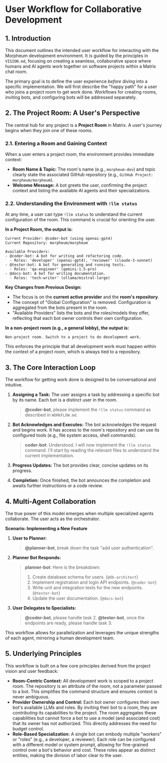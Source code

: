# User Workflow for Collaborative Development

## 1. Introduction

This document outlines the intended user workflow for interacting with the Morpheum development environment. It is guided by the principles in `VISION.md`, focusing on creating a seamless, collaborative space where humans and AI agents work together on software projects within a Matrix chat room.

The primary goal is to define the user experience *before* diving into a specific implementation. We will first describe the "happy path" for a user who joins a project room to get work done. Workflows for creating rooms, inviting bots, and configuring bots will be addressed separately.

## 2. The Project Room: A User's Perspective

The central hub for any project is a **Project Room** in Matrix. A user's journey begins when they join one of these rooms.

### 2.1. Entering a Room and Gaining Context

When a user enters a project room, the environment provides immediate context:

*   **Room Name & Topic:** The room's name (e.g., `morpheum-dev`) and topic clearly state the associated GitHub repository (e.g., `GitHub Project: morpheum/morpheum`).
*   **Welcome Message:** A bot greets the user, confirming the project context and listing the available AI agents and their specializations.

### 2.2. Understanding the Environment with `!llm status`

At any time, a user can type `!llm status` to understand the current configuration of the room. This command is crucial for orienting the user.

**In a Project Room, the output is:**

```
Current Provider: @coder-bot (using openai-gpt4)
Current Repository: morpheum/morpheum

Available Providers:
- @coder-bot: A bot for writing and refactoring code.
  - Roles: 'developer' (openai-gpt4), 'reviewer' (claude-3-sonnet)
- @tester-bot: A bot for generating and running tests.
  - Roles: 'qa-engineer' (gemini-1.5-pro)
- @docs-bot: A bot for writing documentation.
  - Roles: 'tech-writer' (ollama/mistral-large)
```

**Key Changes from Previous Design:**

*   The focus is on the **current active provider** and the **room's repository**.
*   The concept of "Global Configuration" is removed. Configuration is aggregated from the bots present in the room.
*   "Available Providers" lists the bots and the roles/models they offer, reflecting that each bot owner controls their own configuration.

**In a non-project room (e.g., a general lobby), the output is:**

```
Non-project room. Switch to a project to do development work.
```

This enforces the principle that all development work must happen within the context of a project room, which is always tied to a repository.

## 3. The Core Interaction Loop

The workflow for getting work done is designed to be conversational and intuitive.

1.  **Assigning a Task:** The user assigns a task by addressing a specific bot by its name. Each bot is a distinct user in the room.

    > **@coder-bot**, please implement the `!llm status` command as described in `WORKFLOW.md`.

2.  **Bot Acknowledges and Executes:** The bot acknowledges the request and begins work. It has access to the room's repository and can use its configured tools (e.g., file system access, shell commands).

    > **coder-bot**: Understood. I will now implement the `!llm status` command. I'll start by reading the relevant files to understand the current implementation.

3.  **Progress Updates:** The bot provides clear, concise updates on its progress.

4.  **Completion:** Once finished, the bot announces the completion and awaits further instructions or a code review.

## 4. Multi-Agent Collaboration

The true power of this model emerges when multiple specialized agents collaborate. The user acts as the orchestrator.

**Scenario: Implementing a New Feature**

1.  **User to Planner:**
    > **@planner-bot**, break down the task "add user authentication".

2.  **Planner Bot Responds:**
    > **planner-bot**: Here is the breakdown:
    > 1. Create database schema for users. (`@db-architect`)
    > 2. Implement registration and login API endpoints. (`@coder-bot`)
    > 3. Write unit and integration tests for the new endpoints. (`@tester-bot`)
    > 4. Update the user documentation. (`@docs-bot`)

3.  **User Delegates to Specialists:**
    > **@coder-bot**, please handle task 2.
    > **@tester-bot**, once the endpoints are ready, please handle task 3.

This workflow allows for parallelization and leverages the unique strengths of each agent, mirroring a human development team.

## 5. Underlying Principles

This workflow is built on a few core principles derived from the project vision and user feedback:

*   **Room-Centric Context:** All development work is scoped to a project room. The repository is an attribute of the room, not a parameter passed to a bot. This simplifies the command structure and ensures context is never ambiguous.
*   **Provider Ownership and Control:** Each bot owner configures their own bot's available LLMs and roles. By inviting their bot to a room, they are *contributing* its capabilities to the project. The room aggregates these capabilities but cannot force a bot to use a model (and associated cost) that its owner has not authorized. This directly addresses the need for budget control.
*   **Role-Based Specialization:** A single bot can embody multiple "workers" or "roles" (e.g., a developer, a reviewer). Each role can be configured with a different model or system prompt, allowing for fine-grained control over a bot's behavior and cost. These roles appear as distinct entities, making the division of labor clear to the user.
